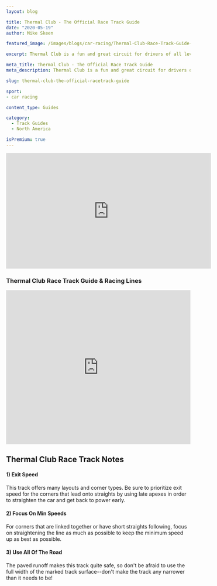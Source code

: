 ```yaml
---
layout: blog

title: Thermal Club - The Official Race Track Guide
date: "2020-05-19"
author: Mike Skeen

featured_image: /images/blogs/car-racing/Thermal-Club-Race-Track-Guide-compressor.jpg

excerpt: Thermal Club is a fun and great circuit for drivers of all levels to work on perfecting their skills.  Learn how to find the fast line through each corner with Blayze pro-coach, Mike Skeen.

meta_title: Thermal Club - The Official Race Track Guide
meta_description: Thermal Club is a fun and great circuit for drivers of all levels to work on perfecting their skills.  Learn how to find the fast line through each corner with Blayze pro-coach, Mike Skeen.

slug: thermal-club-the-official-racetrack-guide

sport:
- car racing

content_type: Guides

category:
  - Track Guides
  - North America

isPremium: true
---
```


<iframe title="Blog iFrame" id="videoIframe" width="560" height="315" src="https://www.youtube.com/embed/qogRtPmvbhg" frameborder="0" allow="accelerometer; autoplay; encrypted-media; gyroscope; picture-in-picture" allowfullscreen></iframe>



### Thermal Club Race Track Guide & Racing Lines

<iframe title="Blog iFrame" src="https://open-racer.com/embed/r/51T4zBcXAYnqOuJpNdxK"
                             style="height: 420px; width: 100%; border: 0"></iframe>


## Thermal Club Race Track Notes



#### 1) Exit Speed

This track offers many layouts and corner types. Be sure to prioritize exit speed for the corners that lead onto straights by using late apexes in order to straighten the car and get back to power early.



#### 2) Focus On Min Speeds

For corners that are linked together or have short straights following, focus on straightening the line as much as possible to keep the minimum speed up as best as possible. 



#### 3) Use All Of The Road

The paved runoff makes this track quite safe, so don't be afraid to use the full width of the marked track surface--don't make the track any narrower than it needs to be!